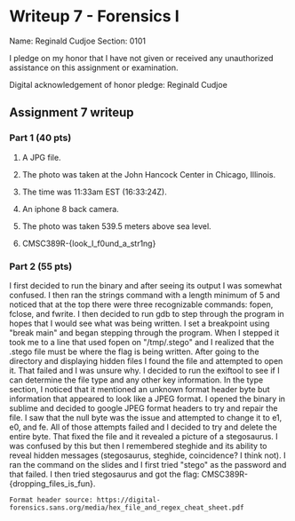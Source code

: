 Writeup 7 - Forensics I
======

Name: Reginald Cudjoe
Section: 0101

I pledge on my honor that I have not given or received any unauthorized assistance on this assignment or examination.

Digital acknowledgement of honor pledge: Reginald Cudjoe

## Assignment 7 writeup

### Part 1 (40 pts)

1. A JPG file.

2. The photo was taken at the John Hancock Center in Chicago, Illinois.

3. The time was 11:33am EST (16:33:24Z).

4. An iphone 8 back camera.

5. The photo was taken 539.5 meters above sea level.

6. CMSC389R-{look_I_f0und_a_str1ng}


### Part 2 (55 pts)

I first decided to run the binary and after seeing its output I was somewhat confused. I then ran the strings command with a length minimum of 5 and noticed that at the top there were three recognizable commands: fopen, fclose, and fwrite. I then decided to run gdb to step through the program in hopes that I would see what was being written. I set a breakpoint using "break main" and began stepping through the program. When I stepped it took me to a line that used fopen on "/tmp/.stego" and I realized that the .stego file must be where the flag is being written. After going to the directory and displaying hidden files I found the file and attempted to open it. That failed and I was unsure why. I decided to run the exiftool to see if I can determine the file type and any other key information. In the type section, I noticed that it mentioned an unknown format header byte but information that appeared to look like a JPEG format. I opened the binary in sublime and decided to google JPEG format headers to try and repair the file. I saw that the null byte was the issue and attempted to change it to e1, e0, and fe. All of those attempts failed and I decided to try and delete the entire byte. That fixed the file and it revealed a picture of a stegosaurus. I was confused by this but then I remembered steghide and its ability to reveal hidden messages (stegosaurus, steghide, coincidence? I think not). I ran the command on the slides and I first tried "stego" as the password and that failed. I then tried stegosaurus and got the flag: CMSC389R-{dropping_files_is_fun}.

	Format header source: https://digital-forensics.sans.org/media/hex_file_and_regex_cheat_sheet.pdf
